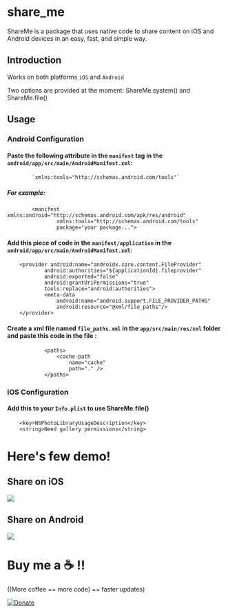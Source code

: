 # share_me

ShareMe is a package that uses native code to share content on iOS and Android devices in an easy, fast, and simple way.

## Introduction

Works on both platforms `iOS` and `Android`

Two options are provided at the moment: ShareMe.system() and ShareMe.file()

## Usage

### Android Configuration

#### Paste the following attribute in the `manifest` tag in the `android/app/src/main/AndroidManifest.xml`:

```
 		`xmlns:tools="http://schemas.android.com/tools"`
```

##### For example:

```
        <manifest xmlns:android="http://schemas.android.com/apk/res/android"
                xmlns:tools="http://schemas.android.com/tools"
                package="your package...">
```

#### Add this piece of code in the `manifest/application` in the `android/app/src/main/AndroidManifest.xml`:

```
    <provider android:name="androidx.core.content.FileProvider" 
            android:authorities="${applicationId}.fileprovider" 
            android:exported="false" 
            android:grantUriPermissions="true" 
            tools:replace="android:authorities">
            <meta-data 
                android:name="android.support.FILE_PROVIDER_PATHS" 
                android:resource="@xml/file_paths"/>
    </provider>
```

#### Create a xml file named `file_paths.xml` in the `app/src/main/res/xml` folder and paste this code in the file :

```
            <paths>
                <cache-path
                    name="cache"
                    path="." />
            </paths>

```

### iOS Configuration

#### Add this to your `Info.plist` to use ShareMe.file()

```
    <key>NSPhotoLibraryUsageDescription</key>
    <string>Need gallery permissions</string>
```

# Here's few demo!

## Share on iOS

<img src="https://themonstersapp.com/images/iosgif.gif?raw=true">

## Share on Android

<img src="https://themonstersapp.com/images/androidgift.gif?raw=true">

# Buy me a :coffee: !!

((More coffee == more code) == faster updates)

[![Donate](https://themonstersapp.com/images/Donate-PayPal-green.svg)](https://paypal.me/jjsd)
